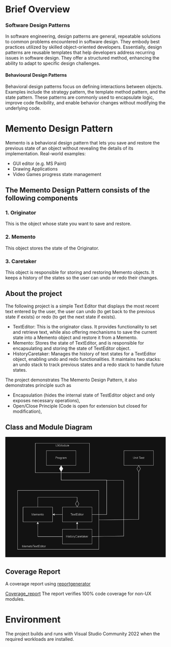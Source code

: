 # Brief Overview
### Software Design Patterns
In software engineering, design patterns are general, repeatable solutions to common problems encountered in software design. They embody best practices utilized by skilled object-oriented developers. Essentially, design patterns are reusable templates that help developers address recurring issues in software design. They offer a structured method, enhancing the ability to adapt to specific design challenges.

#### Behavioural Design Patterns
Behavioral design patterns focus on defining interactions between objects. Examples include the strategy pattern, the template method pattern, and the state pattern. These patterns are commonly used to encapsulate logic, improve code flexibility, and enable behavior changes without modifying the underlying code.

# Memento Design Pattern
Memento is a behavioral design pattern that lets you save and restore the previous state of an object without revealing the details of its implementation.
Real-world examples:
- GUI editor (e.g. MS Paint)
- Drawing Applications
- Video Games progress state management

## The Memento Design Pattern consists of the following components

### 1. Originator
This is the object whose state you want to save and restore.
### 2. Memento
This object stores the state of the Originator.
### 3. Caretaker
This object is responsible for storing and restoring Memento objects. It keeps a history of the states so the user can undo or redo their changes.

## About the project
The following project is a simple Text Editor that displays the most recent text entered by the user, the user can undo (to get back to the previous state if exists) or redo (to get the next state if exists).
- TextEditor: This is the originator class. It provides functionality to set and retrieve text, while also offering mechanisms to save the current state into a Memento object and restore it from a Memento.
- Memento: Stores the state of TextEditor, and is responsible for encapsulating and storing the state of TextEditor object.
- HistoryCaretaker: Manages the history of text states for a TextEditor object, enabling undo and redo functionalities. It maintains two stacks: an undo stack to track previous states and a redo stack to handle future states.

The project demonstrates The Memento Design Pattern, it also demonstrates principle such as 
- Encapsulation (hides the internal state of TestEditor object and only exposes necessary operations),
- Open/Close Principle (Code is open for extension but closed for modification),

## Class and Module Diagram
![Module & Class diagram](ModClassDiag.png)

## Coverage Report
A coverage report using [reportgenerator](https://reportgenerator.io/getstarted)

[Coverage_report](https://gr1310.github.io/MementoDesignPattern/)
The report verifies 100% code coverage for non-UX modules.
# Environment
The project builds and runs with Visual Studio Community 2022 when the required workloads are installed.
